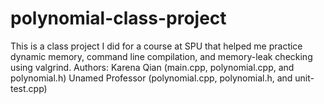 # polynomial-class-project
This is a class project I did for a course at SPU that helped me practice dynamic memory, command line compilation, and memory-leak checking using valgrind.
Authors: Karena Qian (main.cpp, polynomial.cpp, and polynomial.h) Unamed Professor (polynomial.cpp, polynomial.h, and unit-test.cpp)
